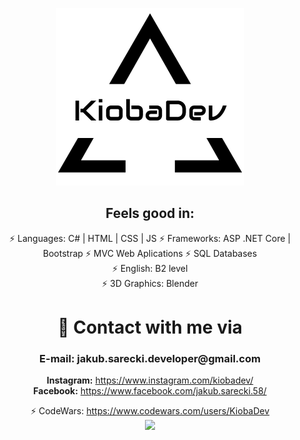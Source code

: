 
<p align="center">
 <img src="/images/Logo.png" >
</p>
  
<p align="center">
 <h2 align="center">Feels good in:</h2>
 <p align="center">
            <a>⚡ Languages: C# | HTML | CSS | JS</a>
            <a>⚡ Frameworks: ASP .NET Core | Bootstrap</a>
            <a>⚡ MVC Web Aplications</a>
            <a>⚡ SQL Databases</a>
             </br>
            <a>⚡ English: B2 level</a>
            </br>
            <a>⚡ 3D Graphics: Blender</a>
            </br>
 </p>

</p>
<h1 align="center">💬 Contact with me via</h1> 
<h3 align="center">E-mail: jakub.sarecki.developer@gmail.com</h3>
 <p align="center">
 <a><strong>Instagram:</strong></a>  <a href="https://www.instagram.com/kiobadev/">https://www.instagram.com/kiobadev/</a>
            </br>
 <a><strong>Facebook:</strong> </a>  <a href="https://www.facebook.com/jakub.sarecki.58">https://www.facebook.com/jakub.sarecki.58/</a>
 </p>
 
<p align="center">
            <a>⚡ CodeWars: </a><a href="https://www.codewars.com/users/KiobaDev">https://www.codewars.com/users/KiobaDev</a>
            <br/>
            <img src="https://www.codewars.com/users/KiobaDev/badges/large">
</p>
